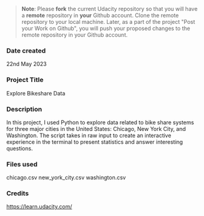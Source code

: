 >**Note**: Please **fork** the current Udacity repository so that you will have a **remote** repository in **your** Github account. Clone the remote repository to your local machine. Later, as a part of the project "Post your Work on Github", you will push your proposed changes to the remote repository in your Github account.

### Date created
22nd May 2023

### Project Title
Explore Bikeshare Data

### Description
In this project, I used Python to explore data related to bike share systems for three major cities in the United States: Chicago, New York City, and Washington. The script takes in raw input to create an interactive experience in the terminal to present statistics and answer interesting questions.

### Files used
chicago.csv
new_york_city.csv
washington.csv

### Credits
https://learn.udacity.com/

